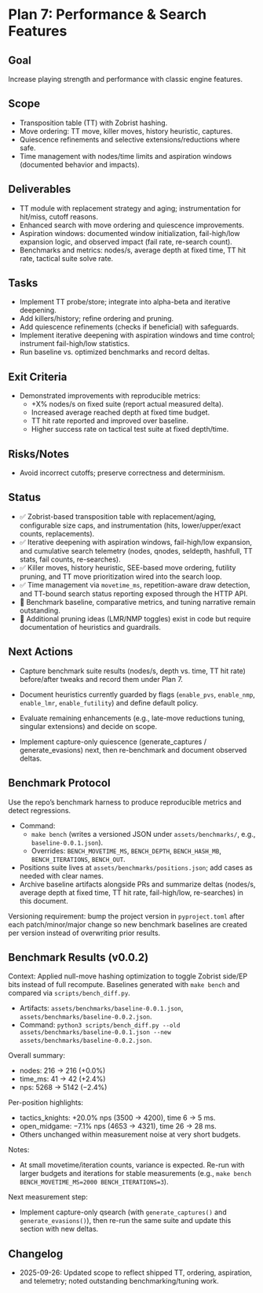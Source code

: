 # Plan 7: Performance & Search Features

## Goal
Increase playing strength and performance with classic engine features.

## Scope
- Transposition table (TT) with Zobrist hashing.
- Move ordering: TT move, killer moves, history heuristic, captures.
- Quiescence refinements and selective extensions/reductions where safe.
- Time management with nodes/time limits and aspiration windows (documented behavior and impacts).

## Deliverables
- TT module with replacement strategy and aging; instrumentation for hit/miss, cutoff reasons.
- Enhanced search with move ordering and quiescence improvements.
- Aspiration windows: documented window initialization, fail-high/low expansion logic, and observed impact (fail rate, re-search count).
- Benchmarks and metrics: nodes/s, average depth at fixed time, TT hit rate, tactical suite solve rate.

## Tasks
- Implement TT probe/store; integrate into alpha-beta and iterative deepening.
- Add killers/history; refine ordering and pruning.
- Add quiescence refinements (checks if beneficial) with safeguards.
- Implement iterative deepening with aspiration windows and time control; instrument fail-high/low statistics.
- Run baseline vs. optimized benchmarks and record deltas.

## Exit Criteria
- Demonstrated improvements with reproducible metrics:
  - +X% nodes/s on fixed suite (report actual measured delta).
  - Increased average reached depth at fixed time budget.
  - TT hit rate reported and improved over baseline.
  - Higher success rate on tactical test suite at fixed depth/time.

## Risks/Notes
- Avoid incorrect cutoffs; preserve correctness and determinism.

## Status
- ✅ Zobrist-based transposition table with replacement/aging, configurable size caps, and
  instrumentation (hits, lower/upper/exact counts, replacements).
- ✅ Iterative deepening with aspiration windows, fail-high/low expansion, and cumulative search
  telemetry (nodes, qnodes, seldepth, hashfull, TT stats, fail counts, re-searches).
- ✅ Killer moves, history heuristic, SEE-based move ordering, futility pruning, and TT move
  prioritization wired into the search loop.
- ✅ Time management via `movetime_ms`, repetition-aware draw detection, and TT-bound search
  status reporting exposed through the HTTP API.
- 🚧 Benchmark baseline, comparative metrics, and tuning narrative remain outstanding.
- 🚧 Additional pruning ideas (LMR/NMP toggles) exist in code but require documentation of
  heuristics and guardrails.

## Next Actions
- Capture benchmark suite results (nodes/s, depth vs. time, TT hit rate) before/after tweaks and
  record them under Plan 7.
- Document heuristics currently guarded by flags (`enable_pvs`, `enable_nmp`, `enable_lmr`,
  `enable_futility`) and define default policy.
- Evaluate remaining enhancements (e.g., late-move reductions tuning, singular extensions) and
  decide on scope.

- Implement capture-only quiescence (generate_captures / generate_evasions) next, then re-benchmark
  and document observed deltas.

## Benchmark Protocol
Use the repo’s benchmark harness to produce reproducible metrics and detect regressions.

- Command:
  - `make bench` (writes a versioned JSON under `assets/benchmarks/`, e.g., `baseline-0.0.1.json`).
  - Overrides: `BENCH_MOVETIME_MS`, `BENCH_DEPTH`, `BENCH_HASH_MB`, `BENCH_ITERATIONS`, `BENCH_OUT`.
- Positions suite lives at `assets/benchmarks/positions.json`; add cases as needed with clear names.
- Archive baseline artifacts alongside PRs and summarize deltas (nodes/s, average depth at fixed
  time, TT hit rate, fail-high/low, re-searches) in this document.

Versioning requirement: bump the project version in `pyproject.toml` after each patch/minor/major change so new benchmark baselines are created per version instead of overwriting prior results.

## Benchmark Results (v0.0.2)

Context: Applied null-move hashing optimization to toggle Zobrist side/EP bits instead of full
recompute. Baselines generated with `make bench` and compared via `scripts/bench_diff.py`.

- Artifacts: `assets/benchmarks/baseline-0.0.1.json`, `assets/benchmarks/baseline-0.0.2.json`.
- Command: `python3 scripts/bench_diff.py --old assets/benchmarks/baseline-0.0.1.json --new assets/benchmarks/baseline-0.0.2.json`.

Overall summary:
- nodes: 216 → 216 (+0.0%)
- time_ms: 41 → 42 (+2.4%)
- nps: 5268 → 5142 (−2.4%)

Per-position highlights:
- tactics_knights: +20.0% nps (3500 → 4200), time 6 → 5 ms.
- open_midgame: −7.1% nps (4653 → 4321), time 26 → 28 ms.
- Others unchanged within measurement noise at very short budgets.

Notes:
- At small movetime/iteration counts, variance is expected. Re-run with larger budgets and
  iterations for stable measurements (e.g., `make bench BENCH_MOVETIME_MS=2000 BENCH_ITERATIONS=3`).

Next measurement step:
- Implement capture-only qsearch (with `generate_captures()` and `generate_evasions()`), then
  re-run the same suite and update this section with new deltas.

## Changelog
- 2025-09-26: Updated scope to reflect shipped TT, ordering, aspiration, and telemetry; noted
  outstanding benchmarking/tuning work.
